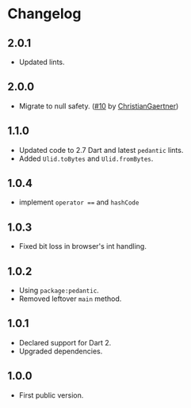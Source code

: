 # Changelog

## 2.0.1

- Updated lints.

## 2.0.0

- Migrate to null safety. ([#10](https://github.com/agilord/ulid/pull/10) by [ChristianGaertner](https://github.com/ChristianGaertner))

## 1.1.0

- Updated code to 2.7 Dart and latest `pedantic` lints. 
- Added `Ulid.toBytes` and `Ulid.fromBytes`.

## 1.0.4

- implement `operator ==` and `hashCode`

## 1.0.3

- Fixed bit loss in browser's int handling.

## 1.0.2

- Using `package:pedantic`.
- Removed leftover `main` method.

## 1.0.1

- Declared support for Dart 2.
- Upgraded dependencies.

## 1.0.0

- First public version.
